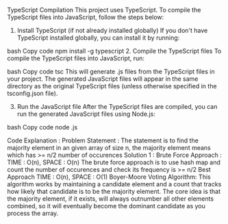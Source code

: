 TypeScript Compilation
This project uses TypeScript. To compile the TypeScript files into JavaScript, follow the steps below:

1. Install TypeScript (if not already installed globally)
If you don't have TypeScript installed globally, you can install it by running:

bash
Copy code
npm install -g typescript
2. Compile the TypeScript files
To compile the TypeScript files into JavaScript, run:

bash
Copy code
tsc
This will generate .js files from the TypeScript files in your project. The generated JavaScript files will appear in the same directory as the original TypeScript files (unless otherwise specified in the tsconfig.json file).

3. Run the JavaScript file
After the TypeScript files are compiled, you can run the generated JavaScript files using Node.js:

bash
Copy code
node <compiled-file>.js

Code Explanation :
    Problem Statement :
        The statement is to find the majority element in an given array of size n, the majority element means which has >= n/2 number of occurences
    Solution 1 :
        Brute Force Approach : TIME : O(n), SPACE : O(n) 
          The brute force approach is to use hash map and count the number of occurences and check its frequency is >= n/2
        Best Approach TIME : O(n), SPACE : O(1) 
          Boyer-Moore Voting Algorithm:
              This algorithm works by maintaining a candidate element and a count that tracks how likely that candidate is to be the majority element. 
              The core idea is that the majority element, if it exists, will always outnumber all other elements combined, 
              so it will eventually become the dominant candidate as you process the array.
